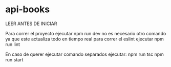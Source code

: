 # api-books
LEER ANTES DE INICIAR

Para correr el proyecto ejecutar npm run dev no es necesario otro comando ya que este actualiza todo en tiempo real
para correr el eslint ejecutar npm run lint

En caso de querer ejecutar comando separados ejecutar:
npm run tsc
npm run start
